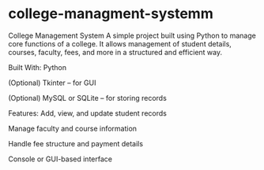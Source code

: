 # college-managment-systemm
 College Management System
A simple project built using Python to manage core functions of a college. It allows management of student details, courses, faculty, fees, and more in a structured and efficient way.

 Built With:
Python

(Optional) Tkinter – for GUI

(Optional) MySQL or SQLite – for storing records

 Features:
Add, view, and update student records

Manage faculty and course information

Handle fee structure and payment details

Console or GUI-based interface
